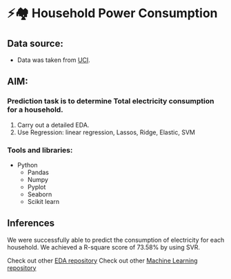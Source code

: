 ﻿# ⚡🏘 Household Power Consumption

## Data source:
* Data was taken from [UCI](https://archive.ics.uci.edu/ml/datasets/Individual+household+electric+power+consumption#).

## AIM:
### Prediction task is to determine Total electricity consumption for a household.
1. Carry out a detailed EDA.
2. Use Regression: linear regression, Lassos, Ridge, Elastic, SVM

### Tools and libraries:

* Python
	- Pandas
	- Numpy
	- Pyplot
	- Seaborn
	- Scikit learn

## Inferences

We were successfully able to predict the consumption of electricity for each household. We achieved a R-square score of 73.58% by using SVR.

Check out other [EDA repository](https://github.com/Shaah-i/EDA)
Check out other [Machine Learning repository]( https://github.com/Shaah-i/Machine_Learning)


